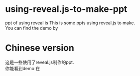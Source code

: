 # using-reveal.js-to-make-ppt
ppt of using reveal is
This is some ppts using reveal.js to make.     
You can find the demo by<a href="wp.jianghaowen.com/ppt"></a>
# Chinese version
 这是一些使用了reveal.js制作的ppt.     
 你能看到demo 在<a href="wp.jianghaowen.com/ppt"></a>

